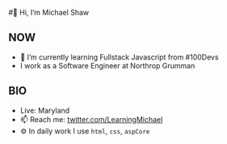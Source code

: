 #👋 Hi, I’m Michael Shaw

## NOW
- 🌱 I’m currently learning Fullstack Javascript from #100Devs
- I work as a Software Engineer at Northrop Grumman


## BIO
- Live: Maryland
- 📫 Reach me: [twitter.com/LearningMichael](https://twitter.com/LearningMichael)
- ⚙️ In daily work I use `html`, `css`, `aspCore` 

<!-- ![Visitor Count](https://profile-counter.glitch.me/MichaelTheLearner/count.svg) -->

